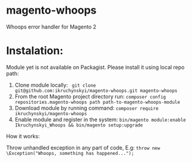 # magento-whoops
Whoops error handler for Magento 2

# Instalation:

Module yet is not available on Packagist. Please install it using local repo path:

1. Clone module locally:
``` git clone git@github.com:ikruchynskyi/magento-whoops.git magento-whoops```
2. From the root Magento project directory run: 
```composer config repositories.magento-whoops path path-to-magento-whoops-module```
3. Download module by running command:
```composer require ikruchynskyi/magento-whoops``` 
4. Enable module and register in the system:
```bin/magento module:enable Ikruchynskyi_Whoops && bin/magento setup:upgrade```


How it works:

Throw unhandled exception in any part of code, E.g:
```throw new \Exception("Whoops, something has happened...");```
